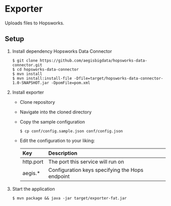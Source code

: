 # Exporter

Uploads files to Hopsworks.

## Setup

1. Install dependency Hopsworks Data Connector

    ```
    $ git clone https://github.com/aegisbigdata/hopsworks-data-connector.git
    $ cd hopsworks-data-connector
    $ mvn install
    $ mvn install:install-file -Dfile=target/hopsworks-data-connector-1.0-SNAPSHOT.jar -DpomFile=pom.xml 
    ```

2. Install exporter
    * Clone repository
    * Navigate into the cloned directory
    * Copy the sample configuration

        ```
        $ cp conf/config.sample.json conf/config.json
        ```

    * Edit the configuration to your liking:

        |Key|Description|
        |:--- |:---|
        |http.port| The port this service will run on |
        |aegis.*| Configuration keys specifying the Hops endpoint |

3. Start the application

    ```
    $ mvn package && java -jar target/exporter-fat.jar
    ```